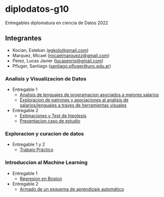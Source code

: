 # diplodatos-g10
Entregables diplomatura en ciencia de Datos 2022

## Integrantes
- Kocian, Esteban (egkolo@gmail.com)
- Marquez, Micael (micaelmarquezz@gmail.com)
- Perez, Lucas Javier (lucasenrio@gmail.com)
- Pfluger, Santiago (santiago.pfluger@unc.edu.ar)

### Analisis y Visualizacion de Datos
- Entregable 1
    - [Analisis de lenguajes de programacion asociados a mejores salarios](/ayvd/Grupo_10_AyVD_Entregable_Parte_1.ipynb)
    - [Exploracion de patrones y asociaciones al analisis de salarios/lenguajes a traves de herramientas visuales](/ayvd/Grupo_10_AyVD_Entregable_Parte_1.ipynb)
- Entregable 2
    - [Estimaciones y Test de hipotesis](/ayvd/Grupo_10_AyVD_Entregable_Parte_2.ipynb)
    - [Presentacion caso de estudio](/ayvd/Entregable_AyVD.pdf)

### Exploracion y curacion de datos
- Entregable 1 y 2
    - [Trabajo Práctico](/eycd/Grupo_10_EyCD_Entregable_Parte_1_y_2.ipynb)

### Introduccion al Machine Learning
- Entregable 1
    - [Regresion en Boston](/introml/Grupo_10_IntroML_Entregable_Parte_1.ipynb)
- Entregable 2
    - [Armado de un esquema de aprendizaje automático](/introml/Grupo_10_IntroML_Entregable_Parte_2.ipynb)
